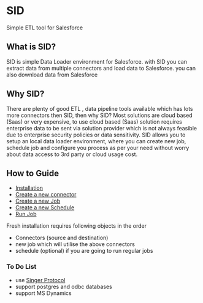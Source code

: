 # SID
Simple ETL tool for Salesforce

## What is SID?
SID is simple Data Loader environment for Salesforce. with SID you can extract data from multiple connectors and load data to Salesforce. you can also download data from Salesforce
## Why SID?
There are plenty of good ETL , data pipeline tools available which has lots more connectors then SID, then why SID? Most solutions are cloud based (Saas) or very expensive, to use cloud based (Saas) solution requires enterprise data to be sent via solution provider which is not always feasible due to enterprise security policies or data sensitivity. SID allows you to setup an local data loader environment, where you can create new job, schedule job and configure you process as per your need without worry about data access to 3rd party or cloud usage cost.

## How to Guide
* [Installation](doco/install.md)
* [Create a new connector](doco/connector.md)
* [Create a new Job](doco/job.md)
* [Create a new Schedule](doco/schedule.md)
* [Run Job](doco/runjob.md)

Fresh installation requires following objects in the order
* Connectors (source and destination)
* new job which will utilise the above connectors
* schedule (optional) if you are going to run regular jobs

### To Do List
* use [Singer Protocol](https://www.singer.io/)
* support postgres and odbc databases
* support MS Dynamics